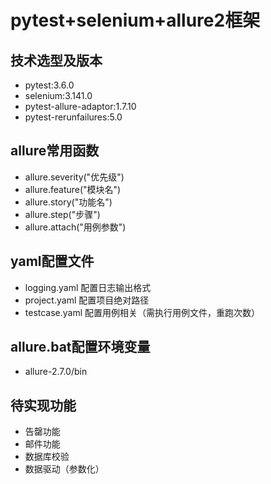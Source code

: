 # pytest+selenium+allure2框架

## 技术选型及版本
- pytest:3.6.0
- selenium:3.141.0
- pytest-allure-adaptor:1.7.10
- pytest-rerunfailures:5.0

## allure常用函数

- allure.severity("优先级")
- allure.feature("模块名")
- allure.story("功能名")
- allure.step("步骤")
- allure.attach("用例参数")

## yaml配置文件
- logging.yaml  配置日志输出格式
- project.yaml  配置项目绝对路径
- testcase.yaml 配置用例相关（需执行用例文件，重跑次数）

## allure.bat配置环境变量
- allure-2.7.0/bin

## 待实现功能
- 告罄功能
- 邮件功能
- 数据库校验
- 数据驱动（参数化）
